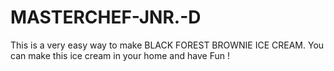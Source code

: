 # MASTERCHEF-JNR.-D
This is a very easy way to make BLACK FOREST BROWNIE ICE CREAM. You can make this ice cream in your home and have Fun !
